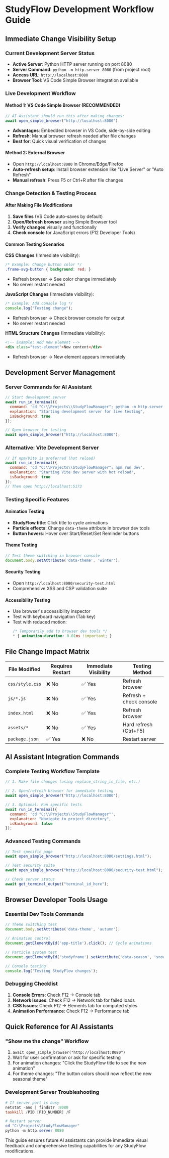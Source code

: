 # StudyFlow Development Workflow Guide

## **Immediate Change Visibility Setup**

### **Current Development Server Status**
- **Active Server**: Python HTTP server running on port 8080
- **Server Command**: `python -m http.server 8080` (from project root)
- **Access URL**: `http://localhost:8080`
- **Browser Tool**: VS Code Simple Browser integration available

### **Live Development Workflow**

#### **Method 1: VS Code Simple Browser (RECOMMENDED)**
```javascript
// AI Assistant should run this after making changes:
await open_simple_browser("http://localhost:8080")
```
- **Advantages**: Embedded browser in VS Code, side-by-side editing
- **Refresh**: Manual browser refresh needed after file changes
- **Best for**: Quick visual verification of changes

#### **Method 2: External Browser**
- Open `http://localhost:8080` in Chrome/Edge/Firefox
- **Auto-refresh setup**: Install browser extension like "Live Server" or "Auto Refresh"
- **Manual refresh**: Press F5 or Ctrl+R after file changes

### **Change Detection & Testing Process**

#### **After Making File Modifications**
1. **Save files** (VS Code auto-saves by default)
2. **Open/Refresh browser** using Simple Browser tool
3. **Verify changes** visually and functionally
4. **Check console** for JavaScript errors (F12 Developer Tools)

#### **Common Testing Scenarios**

**CSS Changes** (Immediate visibility):
```css
/* Example: Change button color */
.frame-svg-button { background: red; }
```
- Refresh browser → See color change immediately
- No server restart needed

**JavaScript Changes** (Immediate visibility):
```javascript
/* Example: Add console log */
console.log("Testing change");
```
- Refresh browser → Check browser console for output
- No server restart needed

**HTML Structure Changes** (Immediate visibility):
```html
<!-- Example: Add new element -->
<div class="test-element">New content</div>
```
- Refresh browser → New element appears immediately

## **Development Server Management**

### **Server Commands for AI Assistant**
```javascript
// Start development server
await run_in_terminal({
  command: 'cd "C:\\Projects\\StudyFlowManager"; python -m http.server 8080',
  explanation: "Starting development server for live testing",
  isBackground: true
});

// Open browser for testing
await open_simple_browser("http://localhost:8080");
```

### **Alternative: Vite Development Server**
```javascript
// If npm/Vite is preferred (hot reload)
await run_in_terminal({
  command: 'cd "C:\\Projects\\StudyFlowManager"; npm run dev',
  explanation: "Starting Vite dev server with hot reload",
  isBackground: true
});
// Then open http://localhost:5173
```

### **Testing Specific Features**

#### **Animation Testing**
- **StudyFlow title**: Click title to cycle animations
- **Particle effects**: Change `data-theme` attribute in browser dev tools
- **Button hovers**: Hover over Start/Reset/Set Reminder buttons

#### **Theme Testing**
```javascript
// Test theme switching in browser console
document.body.setAttribute('data-theme', 'winter');
```

#### **Security Testing**
- Open `http://localhost:8080/security-test.html`
- Comprehensive XSS and CSP validation suite

#### **Accessibility Testing**
- Use browser's accessibility inspector
- Test with keyboard navigation (Tab key)
- Test with reduced motion: 
  ```css
  /* Temporarily add to browser dev tools */
  * { animation-duration: 0.01ms !important; }
  ```

## **File Change Impact Matrix**

| File Modified | Requires Restart | Immediate Visibility | Testing Method |
|---------------|------------------|---------------------|----------------|
| `css/style.css` | ❌ No | ✅ Yes | Refresh browser |
| `js/*.js` | ❌ No | ✅ Yes | Refresh + check console |
| `index.html` | ❌ No | ✅ Yes | Refresh browser |
| `assets/*` | ❌ No | ✅ Yes | Hard refresh (Ctrl+F5) |
| `package.json` | ✅ Yes | ❌ No | Restart server |

## **AI Assistant Integration Commands**

### **Complete Testing Workflow Template**
```javascript
// 1. Make file changes (using replace_string_in_file, etc.)

// 2. Open/refresh browser for immediate testing
await open_simple_browser("http://localhost:8080");

// 3. Optional: Run specific tests
await run_in_terminal({
  command: 'cd "C:\\Projects\\StudyFlowManager"',
  explanation: "Navigate to project directory",
  isBackground: false
});
```

### **Advanced Testing Commands**
```javascript
// Test specific page
await open_simple_browser("http://localhost:8080/settings.html");

// Test security suite
await open_simple_browser("http://localhost:8080/security-test.html");

// Check server status
await get_terminal_output("terminal_id_here");
```

## **Browser Developer Tools Usage**

### **Essential Dev Tools Commands**
```javascript
// Theme switching test
document.body.setAttribute('data-theme', 'autumn');

// Animation control
document.getElementById('app-title').click(); // Cycle animations

// Particle system test
document.getElementById('studyframe').setAttribute('data-season', 'snow');

// Console testing
console.log('Testing StudyFlow changes');
```

### **Debugging Checklist**
1. **Console Errors**: Check F12 → Console tab
2. **Network Issues**: Check F12 → Network tab for failed loads
3. **CSS Issues**: Check F12 → Elements tab for computed styles
4. **Animation Performance**: Check F12 → Performance tab

## **Quick Reference for AI Assistants**

### **"Show me the change" Workflow**
1. `await open_simple_browser("http://localhost:8080")`
2. Wait for user confirmation or ask for specific testing
3. For animation changes: "Click the StudyFlow title to see the new animation"
4. For theme changes: "The button colors should now reflect the new seasonal theme"

### **Development Server Troubleshooting**
```powershell
# If server port is busy
netstat -ano | findstr :8080
taskkill /PID [PID_NUMBER] /F

# Restart server
cd "C:\Projects\StudyFlowManager"
python -m http.server 8080
```

This guide ensures future AI assistants can provide immediate visual feedback and comprehensive testing capabilities for any StudyFlow modifications.